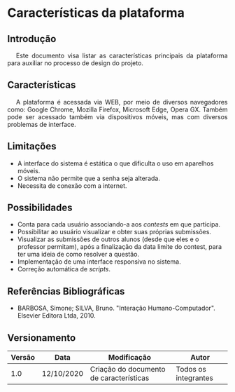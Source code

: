 # Características da plataforma

## Introdução

<p style="text-indent: 20px; text-align: justify">
Este documento visa listar as características principais da plataforma para auxiliar no processo de design do projeto.
</p>

## Características

<p style="text-indent: 20px; text-align: justify">
A plataforma é acessada via WEB, por meio de diversos navegadores como: Google Chrome, Mozilla Firefox, Microsoft Edge, Opera GX. Também pode ser acessado também via dispositivos móveis, mas com diversos problemas de interface.
</p>

## Limitações

- A interface do sistema é estática o que dificulta o uso em aparelhos móveis.
- O sistema não permite que a senha seja alterada.
- Necessita de conexão com a internet.

## Possibilidades

- Conta para cada usuário associando-a aos *contests* em que participa.
- Possibilitar ao usuário visualizar e obter suas próprias submissões.
- Visualizar as submissões de outros alunos (desde que eles e o professor permitam), após a finalização da data limite do contest, para ter uma ideia de como resolver a questão.
- Implementação de uma interface responsiva no sistema. 
- Correção automática de *scripts*.

## Referências Bibliográficas

- BARBOSA, Simone; SILVA, Bruno. "Interação Humano-Computador". Elsevier Editora Ltda, 2010.

## Versionamento
| Versão | Data | Modificação | Autor |
|--|--|--|--|
| 1.0 | 12/10/2020 | Criação do documento de características | Todos os integrantes |
